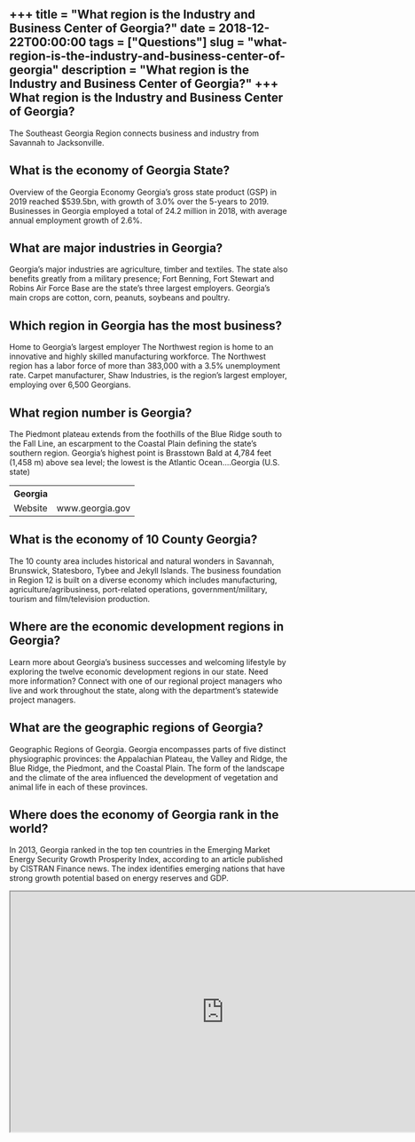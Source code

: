 +++
title = "What region is the Industry and Business Center of Georgia?"
date = 2018-12-22T00:00:00
tags = ["Questions"]
slug = "what-region-is-the-industry-and-business-center-of-georgia"
description = "What region is the Industry and Business Center of Georgia?"
+++
What region is the Industry and Business Center of Georgia?
-----------------------------------------------------------

The Southeast Georgia Region connects business and industry from Savannah to Jacksonville.

What is the economy of Georgia State?
-------------------------------------

Overview of the Georgia Economy Georgia’s gross state product (GSP) in 2019 reached $539.5bn, with growth of 3.0% over the 5-years to 2019. Businesses in Georgia employed a total of 24.2 million in 2018, with average annual employment growth of 2.6%.

What are major industries in Georgia?
-------------------------------------

Georgia’s major industries are agriculture, timber and textiles. The state also benefits greatly from a military presence; Fort Benning, Fort Stewart and Robins Air Force Base are the state’s three largest employers. Georgia’s main crops are cotton, corn, peanuts, soybeans and poultry.

Which region in Georgia has the most business?
----------------------------------------------

Home to Georgia’s largest employer The Northwest region is home to an innovative and highly skilled manufacturing workforce. The Northwest region has a labor force of more than 383,000 with a 3.5% unemployment rate. Carpet manufacturer, Shaw Industries, is the region’s largest employer, employing over 6,500 Georgians.

What region number is Georgia?
------------------------------

The Piedmont plateau extends from the foothills of the Blue Ridge south to the Fall Line, an escarpment to the Coastal Plain defining the state’s southern region. Georgia’s highest point is Brasstown Bald at 4,784 feet (1,458 m) above sea level; the lowest is the Atlantic Ocean….Georgia (U.S. state)

<table><tr><th>Georgia</th></tr><tr><td>Website</td><td>www.georgia.gov</td></tr></table>

What is the economy of 10 County Georgia?
-----------------------------------------

The 10 county area includes historical and natural wonders in Savannah, Brunswick, Statesboro, Tybee and Jekyll Islands. The business foundation in Region 12 is built on a diverse economy which includes manufacturing, agriculture/agribusiness, port-related operations, government/military, tourism and film/television production.

Where are the economic development regions in Georgia?
------------------------------------------------------

Learn more about Georgia’s business successes and welcoming lifestyle by exploring the twelve economic development regions in our state. Need more information? Connect with one of our regional project managers who live and work throughout the state, along with the department’s statewide project managers.

What are the geographic regions of Georgia?
-------------------------------------------

Geographic Regions of Georgia. Georgia encompasses parts of five distinct physiographic provinces: the Appalachian Plateau, the Valley and Ridge, the Blue Ridge, the Piedmont, and the Coastal Plain. The form of the landscape and the climate of the area influenced the development of vegetation and animal life in each of these provinces.

Where does the economy of Georgia rank in the world?
----------------------------------------------------

In 2013, Georgia ranked in the top ten countries in the Emerging Market Energy Security Growth Prosperity Index, according to an article published by CISTRAN Finance news. The index identifies emerging nations that have strong growth potential based on energy reserves and GDP.

<iframe allow="accelerometer; autoplay; clipboard-write; encrypted-media; gyroscope; picture-in-picture" allowfullscreen="" class="__youtube_prefs__  epyt-is-override  no-lazyload" data-no-lazy="1" data-origheight="433" data-origwidth="770" data-skipgform_ajax_framebjll="" height="433" id="_ytid_77292" loading="lazy" src="https://www.youtube.com/embed/kRmKkCKuJcw?enablejsapi=1&autoplay=0&cc_load_policy=0&cc_lang_pref=&iv_load_policy=1&loop=0&modestbranding=0&rel=1&fs=1&playsinline=0&autohide=2&theme=dark&color=red&controls=1&" title="YouTube player" width="770"></iframe>